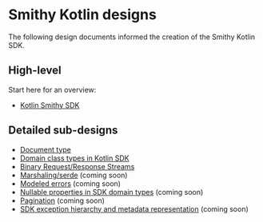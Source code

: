 # Smithy Kotlin designs

The following design documents informed the creation of the Smithy Kotlin SDK.

## High-level

Start here for an overview:

* [Kotlin Smithy SDK](kotlin-smithy-sdk.md)

## Detailed sub-designs

* [Document type](document-type.md)
* [Domain class types in Kotlin SDK](domain-class-types-in-kotlin-sdk.md)
* [Binary Request/Response Streams](binary-streaming.md)
* [Marshaling/serde](marshalling-serde.md) (coming soon)
* [Modeled errors](modeled-errors.md) (coming soon)
* [Nullable properties in SDK domain types](nullable-properties-in-sdk-domain-types.md) (coming soon)
* [Pagination](pagination.md) (coming soon)
* [SDK exception hierarchy and metadata representation](sdk-exception-hierarchy-and-metadata-representation.md) (coming
  soon)
